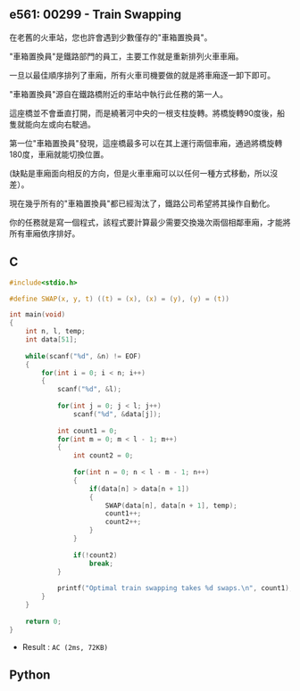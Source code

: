 ## e561: 00299 - Train Swapping
在老舊的火車站，您也許會遇到少數僅存的"車箱置換員"。

"車箱置換員"是鐵路部門的員工，主要工作就是重新排列火車車廂。

一旦以最佳順序排列了車廂，所有火車司機要做的就是將車廂逐一卸下即可。

"車箱置換員"源自在鐵路橋附近的車站中執行此任務的第一人。

這座橋並不會垂直打開，而是繞著河中央的一根支柱旋轉。將橋旋轉90度後，船隻就能向左或向右駛過。

第一位"車箱置換員"發現，這座橋最多可以在其上運行兩個車廂，通過將橋旋轉180度，車廂就能切換位置。

(缺點是車廂面向相反的方向，但是火車車廂可以以任何一種方式移動，所以沒差）。

現在幾乎所有的"車箱置換員"都已經淘汰了，鐵路公司希望將其操作自動化。

你的任務就是寫一個程式，該程式要計算最少需要交換幾次兩個相鄰車廂，才能將所有車廂依序排好。

## C
```C
#include<stdio.h>

#define SWAP(x, y, t) ((t) = (x), (x) = (y), (y) = (t))

int main(void)
{
	int n, l, temp;
	int data[51];
	
	while(scanf("%d", &n) != EOF)
	{
		for(int i = 0; i < n; i++)
		{
			scanf("%d", &l);
			
			for(int j = 0; j < l; j++)
				scanf("%d", &data[j]);
			
			int count1 = 0;
			for(int m = 0; m < l - 1; m++)
			{
				int count2 = 0;
				
				for(int n = 0; n < l - m - 1; n++)
				{
					if(data[n] > data[n + 1])
					{
						SWAP(data[n], data[n + 1], temp);
						count1++;
						count2++;
					}
				}
				
				if(!count2)
					break;		
			}
			
			printf("Optimal train swapping takes %d swaps.\n", count1);
		}
	}
	
	return 0;
}
```
 * Result : `AC (2ms, 72KB)`

## Python
